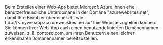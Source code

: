 Beim Erstellen einer Web-App bietet Microsoft Azure Ihnen eine benutzerfreundliche Unterdomäne in der Domäne "azurewebsites.net", damit Ihre Benutzer über eine URL wie http://&lt;mywebapp&gt;.azurewebsites.net auf Ihre Website zugreifen können. Sie können Ihrer Web-App auch einen benutzerdefinierten Domänennamen zuweisen, z. B. contoso.com, um Ihren Benutzern einen leichter erkennbaren Domänennamen bereitzustellen.

<!---HONumber=August15_HO6-->